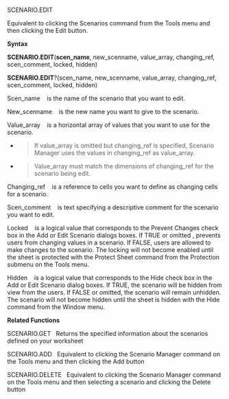 SCENARIO.EDIT

Equivalent to clicking the Scenarios command from the Tools menu and
then clicking the Edit button.

**Syntax**

**SCENARIO.EDIT**(**scen\_name**, new\_scenname, value\_array,
changing\_ref, scen\_comment, locked, hidden)

**SCENARIO.EDIT**?(scen\_name, new\_scenname, value\_array,
changing\_ref, scen\_comment, locked, hidden)

Scen\_name    is the name of the scenario that you want to edit.

New\_scenname    is the new name you want to give to the scenario.

Value\_array    is a horizontal array of values that you want to use for
the scenario.

  - > If value\_array is omitted but changing\_ref is specified,
    > Scenario Manager uses the values in changing\_ref as value\_array.

  - > Value\_array must match the dimensions of changing\_ref for the
    > scenario being edit.

Changing\_ref    is a reference to cells you want to define as changing
cells for a scenario.

Scen\_comment    is text specifying a descriptive comment for the
scenario you want to edit.

Locked    is a logical value that corresponds to the Prevent Changes
check box in the Add or Edit Scenario dialogs boxes. If TRUE or omitted
, prevents users from changing values in a scenario. If FALSE, users are
allowed to make changes to the scenario. The locking will not become
enabled until the sheet is protected with the Protect Sheet command from
the Protection submenu on the Tools menu.

Hidden    is a logical value that corresponds to the Hide check box in
the Add or Edit Scenario dialog boxes. If TRUE, the scenario will be
hidden from view from the users. If FALSE or omitted, the scenario will
remain unhidden. The scenario will not become hidden until the sheet is
hidden with the Hide command from the Window menu.

**Related Functions**

SCENARIO.GET   Returns the specified information about the scenarios
defined on your worksheet

SCENARIO.ADD   Equivalent to clicking the Scenario Manager command on
the Tools menu and then clicking the Add button

SCENARIO.DELETE   Equivalent to clicking the Scenario Manager command on
the Tools menu and then selecting a scenario and clicking the Delete
button


